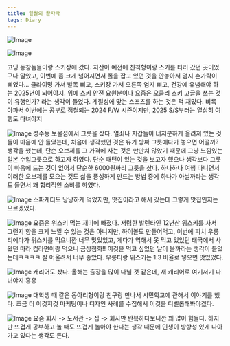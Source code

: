 ```yaml
---
title: 일월의 끝자락
tags: Diary
---
```

![Image](https://github.com/user-attachments/assets/c9090193-0c2a-4822-a388-efc7a73e8250)


![Image](https://github.com/user-attachments/assets/37bc7a8f-2ccd-4cf9-8b87-c1b53172cd02)

고딩 동창놈들이랑 스키장에 갔다. 지산이 예전에 친척형이랑 스키를 타러 갔던 곳이었구나 알았고, 이번에 좀 크게 넘어지면서 폴을 잡고 있던 것을 안놓아서 엄지 손가락이 삐었다... 클라이밍 가서 발목 삐고, 스키장 가서 오른쪽 엄지 삐고, 건강에 유념해야 하는 2025년이 되어야지.
  위에 스키 안전 요원분이나 요즘은 오클리 스키 고글을 쓰는 것이 유행인가? 라는 생각이 들었다. 계절성에 맞는 스포츠를 하는 것은 퍽 재밌다. 비록 아파서 이번에는 공부로 점철되는 2024 F/W 시즌이지만, 2025 S/S부터는 열심히 여행도 다녀야지

![Image](https://github.com/user-attachments/assets/e810599a-800d-4394-a9a6-fb2e77c0fee6)
  성수동 보물섬에서 그릇을 샀다. 열쇠나 지갑들이 너저분하게 올려져 있는 것들이 마음에 안 들었는데, 처음에 생각했던 것은 유기 방짜 그릇에다가 놓으면 어떨까? 생각을 했는데, 단순 오브제를 그 가격에 사는 것은 만만치 않았기 때문에 그냥 느낌있는 일본 수입그릇으로 하고자 하였다. 단순 패턴이 있는 것을 보고자 했으나 생각보다 그릇이 마음에 드는 것이 없어서 단순한 6000원짜리 그릇을 샀다. 하나하나 여행 다니면서 이러한 오브제를 모으는 것도 삶을 풍성하게 만드는 방법 중에 하나가 아닐까라는 생각도 들면서 꽤 합리적인 소비를 하였다.


![Image](https://github.com/user-attachments/assets/43679482-71b5-47c8-8cfa-a5b871cca53e)
  스파게티도 낭낭하게 먹었지만, 맛집이라고 해서 갔는데 그렇게 맛집인지는 모르겠었다.


![Image](https://github.com/user-attachments/assets/74a69255-eca4-4f1e-aff0-e554b3d35cbb)
  요즘은 위스키 먹는 재미에 빠졌다. 저렴한 발렌타인 12년산 위스키를 사서 그런지 향을 크게 느낄 수 있는 것은 아니지만, 하이볼도 만들어먹고, 이번에 피치 우롱티에다가 위스키를 먹으니깐 너무 맛있었고, 게다가 역해서 못 먹고 있었던 태국에서 사왔던 마라 컵라면이랑 먹으니 금상첨화!! 이것을 먹고 싶었던 날이 올까라는 생각이 들었는데ㅋㅋㅋㅋ 잘 어울려서 너무 좋았다. 우롱티랑 위스키는 1:3 비율로 넣으면 맛있었다.


![Image](https://github.com/user-attachments/assets/83d13f5f-2296-42b3-b55b-6c1358c07d9e)
  캐리어도 샀다. 올해는 출장을 많이 다닐 것 같은데, 새 캐리어로 여기저기 다녀야지 홍홍


![Image](https://github.com/user-attachments/assets/1b086bd8-57ad-43c5-9f16-82c7f4e4bca1)
  대학생 때 같은 동아리형이랑 친구랑 만나서 시민학교에 관해서 이야기를 했다. 조금 더 이것저것 마케팅이나 디자인 사례를 수집해서 이것을 디벨롭해봐야겠다.


![Image](https://github.com/user-attachments/assets/613ee316-f026-43c4-8539-21c4c8fc1e33)
  요즘 회사 -> 도서관 -> 집 -> 회사만 반복하다보니깐 꽤 많이 힘들다. 하지만 뜨겁게 공부하고 놀 때도 뜨겁게 놀아야 한다는 생각 때문에 인생이 방향성 있게 나아가고 있다는 생각도 든다.